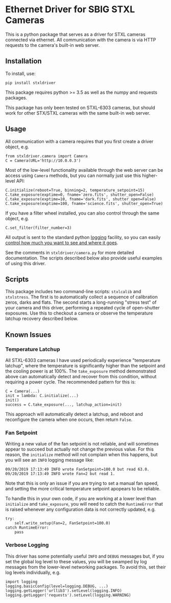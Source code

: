 # Ethernet Driver for SBIG STXL Cameras

This is a python package that serves as a driver for STXL cameras connected via ethernet.  All communication
with the camera is via HTTP requests to the camera's built-in web server.

## Installation

To install, use:
```
pip install stxldriver
```
This package requires python >= 3.5 as well as the numpy and requests packages.

This package has only been tested on STXL-6303 cameras, but should work for other STX/STXL cameras with
the same built-in web server.

## Usage

All communication with a camera requires that you first create a driver object,  e.g.
```
from stxldriver.camera import Camera
C = Camera(URL='http://10.0.0.3')
```
Most of the low-level functionality available through the web server can be access using `Camera` methods,
but you can normally just use this higher-level API:
```
C.initialize(reboot=True, binning=2, temperature_setpoint=15)
C.take_exposure(exptime=0, fname='zero.fits', shutter_open=False)
C.take_exposure(exptime=10, fname='dark.fits', shutter_open=False)
C.take_exposure(exptime=100, fname='science.fits', shutter_open=True)
```
If you have a filter wheel installed, you can also control through the same object, e.g.
```
C.set_filter(filter_number=3)
```
All output is sent to the standard python [logging](https://docs.python.org/3/library/logging.html) facility, so you can easily [control how much you want to see and where it goes](https://docs.python.org/3/howto/logging.html).

See the comments in `stxldriver/camera.py` for more detailed documentation. The scripts described below also provide useful
examples of using this driver.

## Scripts

This package includes two command-line scripts: `stxlcalib` and `stxlstress`.  The first is to automatically collect a sequence of calibration zeros, darks and flats.  The second starts a long-running "stress test" of your camera and this driver, performing a repeated cycle of open-shutter exposures.  Use this to checkout a camera or observe the temperature latchup recovery described below.

## Known Issues

### Temperature Latchup

All STXL-6303 cameras I have used periodically experience "temperature latchup", where the temperature is significantly higher than the setpoint and the cooling power is at 100%.  The `take_exposure` method demonstrated above can automatically detect and recover from this condition, without requiring a power cycle.  The recommended pattern for this is:
```
C = Camera(...)
init = lambda: C.initialize(...)
init()
success = C.take_exposure(..., latchup_action=init)
```
This approach will automatically detect a latchup, and reboot and reconfigure the camera when one occurs, then return `False`.

### Fan Setpoint

Writing a new value of the fan setpoint is not reliable, and will sometimes appear to succeed but actually not change the previous value.  For this reason, the `initialize` method will not complain when this happens, but you will see an `INFO` logging  message like:
```
09/20/2019 17:13:49 INFO wrote FanSetpoint=100.0 but read 63.0.
09/20/2019 17:13:49 INFO wrote Fan=2 but read 1.
```
Note that this is only an issue if you are trying to set a manual fan speed, and setting the more critical temperature setpoint apopears to be reliable.

To handle this in your own code, if you are working at a lower level than `initialize` and `take_exposure`, you will need to catch the `RuntimeError` that is raised whenever any configuration data is not correctly updated, e.g.
```
try:
    self.write_setup(Fan=2, FanSetpoint=100.0)
catch RuntimeError:
    pass
```

### Verbose Logging

This driver has some potentially useful `INFO` and `DEBUG` messages but, if you set the global log level to these values,
you will be swamped by log messages from the lower-level networking packages.  To avoid this, set their log levels individually, e.g.
```
import logging
logging.basicConfig(level=logging.DEBUG, ...)
logging.getLogger('urllib3').setLevel(logging.INFO)
logging.getLogger('requests').setLevel(logging.WARNING)
```
